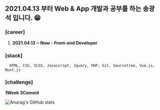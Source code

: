 ## 2021.04.13 부터 Web & App 개발과 공부를 하는 송광석 입니다. 😁

### [career]
1) **2021.04.13 ~ Now - Front-end Developer <br>**

### [stack]
```
  HTML, CSS, SCSS, Javascript, Jquary, PHP, Git, Sourcetree, Vue.js, Nuxt.js 
```

### [challenge]
**1Week 3Commit**

![Anurag's GitHub stats](https://github-readme-stats.vercel.app/api?username=gwangseok2&theme=dark&show_icons=true)
